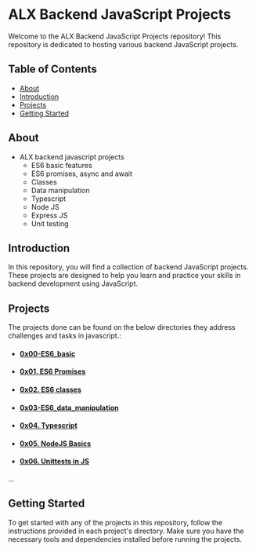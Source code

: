 # ALX Backend JavaScript Projects

Welcome to the ALX Backend JavaScript Projects repository! This repository is dedicated to hosting various backend JavaScript projects.

## Table of Contents

- [About](#about)
- [Introduction](#introduction)
- [Projects](#projects)
- [Getting Started](#getting-started)

## About
- ALX backend javascript projects
    - ES6 basic features
    - ES6 promises, async and await
    - Classes
    - Data manipulation
    - Typescript
    - Node JS
    - Express JS
    - Unit testing

## Introduction

In this repository, you will find a collection of backend JavaScript projects. These projects are designed to help you learn and practice your skills in backend development using JavaScript.

## Projects

The projects done can be found on the below directories they address challenges and tasks in javascript.:
- #### [0x00-ES6_basic](0x00-ES6_basic)
- #### [0x01. ES6 Promises](0x01-ES6_promise)
- #### [0x02. ES6 classes](0x02-ES6_classes)
- #### [0x03-ES6_data_manipulation](0x03-ES6_data_manipulation)
- #### [0x04. Typescript](0x04-TypeScript)
- #### [0x05. NodeJS Basics](0x05-Node_JS_basic)
- #### [0x06. Unittests in JS](0x06-unittests_in_js)

...

## Getting Started

To get started with any of the projects in this repository, follow the instructions provided in each project's directory. Make sure you have the necessary tools and dependencies installed before running the projects.
